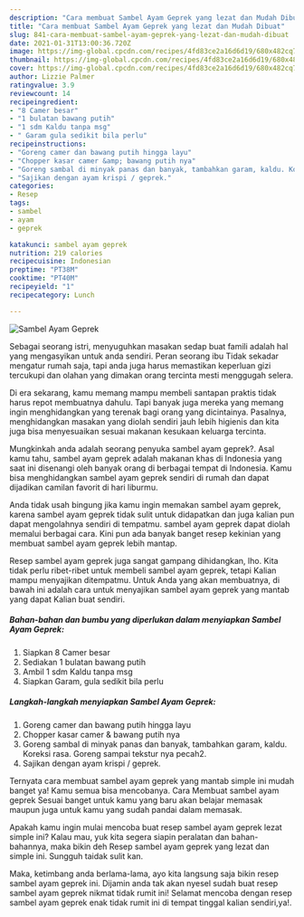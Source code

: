 ```yaml
---
description: "Cara membuat Sambel Ayam Geprek yang lezat dan Mudah Dibuat"
title: "Cara membuat Sambel Ayam Geprek yang lezat dan Mudah Dibuat"
slug: 841-cara-membuat-sambel-ayam-geprek-yang-lezat-dan-mudah-dibuat
date: 2021-01-31T13:00:36.720Z
image: https://img-global.cpcdn.com/recipes/4fd83ce2a16d6d19/680x482cq70/sambel-ayam-geprek-foto-resep-utama.jpg
thumbnail: https://img-global.cpcdn.com/recipes/4fd83ce2a16d6d19/680x482cq70/sambel-ayam-geprek-foto-resep-utama.jpg
cover: https://img-global.cpcdn.com/recipes/4fd83ce2a16d6d19/680x482cq70/sambel-ayam-geprek-foto-resep-utama.jpg
author: Lizzie Palmer
ratingvalue: 3.9
reviewcount: 14
recipeingredient:
- "8 Camer besar"
- "1 bulatan bawang putih"
- "1 sdm Kaldu tanpa msg"
- " Garam gula sedikit bila perlu"
recipeinstructions:
- "Goreng camer dan bawang putih hingga layu"
- "Chopper kasar camer &amp; bawang putih nya"
- "Goreng sambal di minyak panas dan banyak, tambahkan garam, kaldu. Koreksi rasa. Goreng sampai tekstur nya pecah2."
- "Sajikan dengan ayam krispi / geprek."
categories:
- Resep
tags:
- sambel
- ayam
- geprek

katakunci: sambel ayam geprek 
nutrition: 219 calories
recipecuisine: Indonesian
preptime: "PT38M"
cooktime: "PT40M"
recipeyield: "1"
recipecategory: Lunch

---
```



![Sambel Ayam Geprek](https://img-global.cpcdn.com/recipes/4fd83ce2a16d6d19/680x482cq70/sambel-ayam-geprek-foto-resep-utama.jpg)

Sebagai seorang istri, menyuguhkan masakan sedap buat famili adalah hal yang mengasyikan untuk anda sendiri. Peran seorang ibu Tidak sekadar mengatur rumah saja, tapi anda juga harus memastikan keperluan gizi tercukupi dan olahan yang dimakan orang tercinta mesti menggugah selera.

Di era  sekarang, kamu memang mampu membeli santapan praktis tidak harus repot membuatnya dahulu. Tapi banyak juga mereka yang memang ingin menghidangkan yang terenak bagi orang yang dicintainya. Pasalnya, menghidangkan masakan yang diolah sendiri jauh lebih higienis dan kita juga bisa menyesuaikan sesuai makanan kesukaan keluarga tercinta. 



Mungkinkah anda adalah seorang penyuka sambel ayam geprek?. Asal kamu tahu, sambel ayam geprek adalah makanan khas di Indonesia yang saat ini disenangi oleh banyak orang di berbagai tempat di Indonesia. Kamu bisa menghidangkan sambel ayam geprek sendiri di rumah dan dapat dijadikan camilan favorit di hari liburmu.

Anda tidak usah bingung jika kamu ingin memakan sambel ayam geprek, karena sambel ayam geprek tidak sulit untuk didapatkan dan juga kalian pun dapat mengolahnya sendiri di tempatmu. sambel ayam geprek dapat diolah memalui berbagai cara. Kini pun ada banyak banget resep kekinian yang membuat sambel ayam geprek lebih mantap.

Resep sambel ayam geprek juga sangat gampang dihidangkan, lho. Kita tidak perlu ribet-ribet untuk membeli sambel ayam geprek, tetapi Kalian mampu menyajikan ditempatmu. Untuk Anda yang akan membuatnya, di bawah ini adalah cara untuk menyajikan sambel ayam geprek yang mantab yang dapat Kalian buat sendiri.

<!--inarticleads1-->

##### Bahan-bahan dan bumbu yang diperlukan dalam menyiapkan Sambel Ayam Geprek:

1. Siapkan 8 Camer besar
1. Sediakan 1 bulatan bawang putih
1. Ambil 1 sdm Kaldu tanpa msg
1. Siapkan  Garam, gula sedikit bila perlu




<!--inarticleads2-->

##### Langkah-langkah menyiapkan Sambel Ayam Geprek:

1. Goreng camer dan bawang putih hingga layu
1. Chopper kasar camer &amp; bawang putih nya
1. Goreng sambal di minyak panas dan banyak, tambahkan garam, kaldu. Koreksi rasa. Goreng sampai tekstur nya pecah2.
1. Sajikan dengan ayam krispi / geprek.




Ternyata cara membuat sambel ayam geprek yang mantab simple ini mudah banget ya! Kamu semua bisa mencobanya. Cara Membuat sambel ayam geprek Sesuai banget untuk kamu yang baru akan belajar memasak maupun juga untuk kamu yang sudah pandai dalam memasak.

Apakah kamu ingin mulai mencoba buat resep sambel ayam geprek lezat simple ini? Kalau mau, yuk kita segera siapin peralatan dan bahan-bahannya, maka bikin deh Resep sambel ayam geprek yang lezat dan simple ini. Sungguh taidak sulit kan. 

Maka, ketimbang anda berlama-lama, ayo kita langsung saja bikin resep sambel ayam geprek ini. Dijamin anda tak akan nyesel sudah buat resep sambel ayam geprek nikmat tidak rumit ini! Selamat mencoba dengan resep sambel ayam geprek enak tidak rumit ini di tempat tinggal kalian sendiri,ya!.

